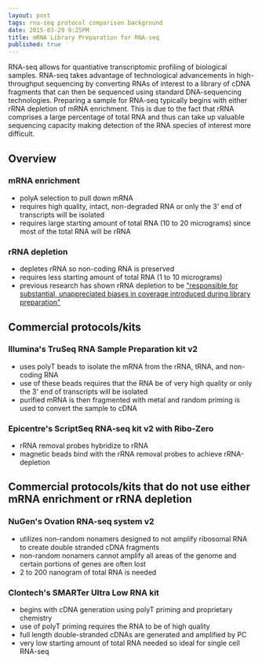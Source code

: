 ```yaml
---
layout: post
tags: rna-seq protocol comparison background
date: 2015-03-29 9:25PM
title: mRNA Library Preparation for RNA-seq
published: true
---
```


RNA-seq allows for quantiative transcriptomic profiling of biological samples. RNA-seq takes advantage of technological advancements in high-throughput sequencing by converting RNAs of interest to a library of cDNA fragments that can then be sequenced using standard DNA-sequencing technologies. Preparing a sample for RNA-seq typically begins with either rRNA depletion of mRNA enrichment. This is due to the fact that rRNA comprises a large percentage of total RNA and thus can take up valuable sequencing capacity making detection of the RNA species of interest more difficult.

## Overview

### mRNA enrichment

  - polyA selection to pull down mRNA
  - requires high quality, intact, non-degraded RNA or only the 3' end of transcripts will be isolated
  - requires large starting amount of total RNA (10 to 20 micrograms) since most of the total RNA will be rRNA

### rRNA depletion

  - depletes rRNA so non-coding RNA is preserved
  - requires less starting amount of total RNA (1 to 10 micrograms)
  - previous research has shown rRNA depletion to be ["responsible for substantial, unappreciated biases in coverage introduced during library preparation"](http://genomebiology.com/2014/15/6/R86)

## Commercial protocols/kits

### Illumina's TruSeq RNA Sample Preparation kit v2

  - uses polyT beads to isolate the mRNA from the rRNA, tRNA, and non-coding RNA
  - use of these beads requires that the RNA be of very high quality or only the 3' end of transcripts will be isolated
  - purified mRNA is then fragmented with metal and random priming is used to convert the sample to cDNA

### Epicentre's ScriptSeq RNA-seq kit v2 with Ribo-Zero

  - rRNA removal probes hybridize to rRNA 
  - magnetic beads bind with the rRNA removal probes to achieve rRNA-depletion

## Commercial protocols/kits that do not use either mRNA enrichment or rRNA depletion

### NuGen's Ovation RNA-seq system v2

  - utilizes non-random nonamers designed to not amplify ribosomal RNA to create double stranded cDNA fragments
  - non-random nonamers cannot amplify all areas of the genome and certain portions of genes are often lost
  - 2 to 200 nanogram of total RNA is needed

### Clontech's SMARTer Ultra Low RNA kit

  - begins with cDNA generation using polyT priming and proprietary chemistry
  - use of polyT priming requires the RNA to be of high quality
  - full length double-stranded cDNAs are generated and amplified by PC
  - very low starting amount of total RNA needed so ideal for single cell RNA-seq
